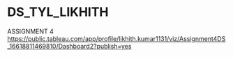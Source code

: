 # DS_TYL_LIKHITH
ASSIGNMENT 4
https://public.tableau.com/app/profile/likhith.kumar1131/viz/Assignment4DS_16618811469810/Dashboard2?publish=yes
